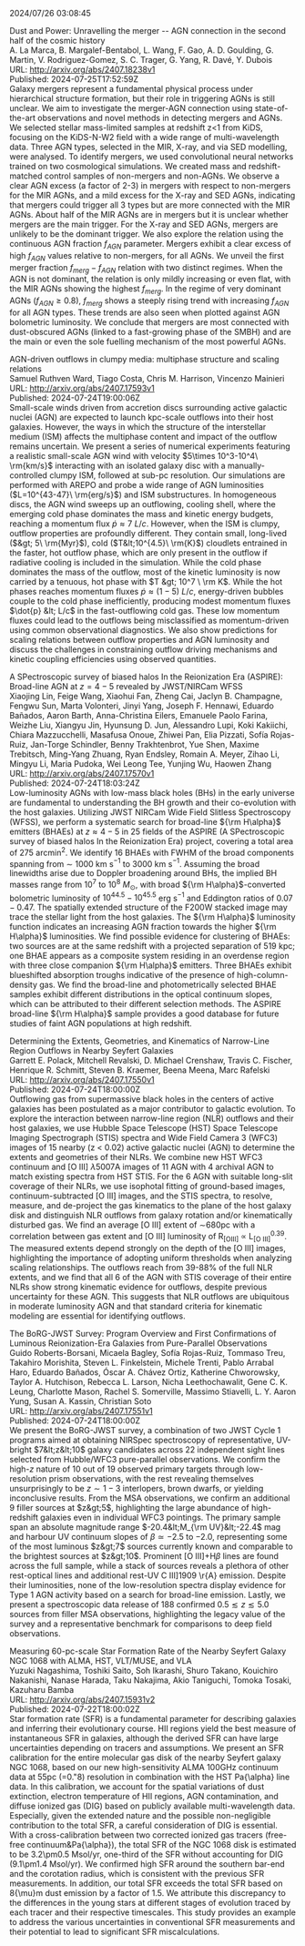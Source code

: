 2024/07/26 03:08:45  

Dust and Power: Unravelling the merger -- AGN connection in the second
  half of the cosmic history  
A. La Marca, B. Margalef-Bentabol, L. Wang, F. Gao, A. D. Goulding, G. Martin, V. Rodriguez-Gomez, S. C. Trager, G. Yang, R. Davé, Y. Dubois  
URL: http://arxiv.org/abs/2407.18238v1  
Published: 2024-07-25T17:52:59Z  
  Galaxy mergers represent a fundamental physical process under hierarchical structure formation, but their role in triggering AGNs is still unclear. We aim to investigate the merger-AGN connection using state-of-the-art observations and novel methods in detecting mergers and AGNs. We selected stellar mass-limited samples at redshift z&lt;1 from KiDS, focusing on the KiDS-N-W2 field with a wide range of multi-wavelength data. Three AGN types, selected in the MIR, X-ray, and via SED modelling, were analysed. To identify mergers, we used convolutional neural networks trained on two cosmological simulations. We created mass and redshift-matched control samples of non-mergers and non-AGNs. We observe a clear AGN excess (a factor of 2-3) in mergers with respect to non-mergers for the MIR AGNs, and a mild excess for the X-ray and SED AGNs, indicating that mergers could trigger all 3 types but are more connected with the MIR AGNs. About half of the MIR AGNs are in mergers but it is unclear whether mergers are the main trigger. For the X-ray and SED AGNs, mergers are unlikely to be the dominant trigger. We also explore the relation using the continuous AGN fraction $f_{AGN}$ parameter. Mergers exhibit a clear excess of high $f_{AGN}$ values relative to non-mergers, for all AGNs. We unveil the first merger fraction $f_{merg}-f_{AGN}$ relation with two distinct regimes. When the AGN is not dominant, the relation is only mildly increasing or even flat, with the MIR AGNs showing the highest $f_{merg}$. In the regime of very dominant AGNs ($f_{AGN}\geq0.8$), $f_{merg}$ shows a steeply rising trend with increasing $f_{AGN}$ for all AGN types. These trends are also seen when plotted against AGN bolometric luminosity. We conclude that mergers are most connected with dust-obscured AGNs (linked to a fast-growing phase of the SMBH) and are the main or even the sole fuelling mechanism of the most powerful AGNs.   

AGN-driven outflows in clumpy media: multiphase structure and scaling
  relations  
Samuel Ruthven Ward, Tiago Costa, Chris M. Harrison, Vincenzo Mainieri  
URL: http://arxiv.org/abs/2407.17593v1  
Published: 2024-07-24T19:00:06Z  
  Small-scale winds driven from accretion discs surrounding active galactic nuclei (AGN) are expected to launch kpc-scale outflows into their host galaxies. However, the ways in which the structure of the interstellar medium (ISM) affects the multiphase content and impact of the outflow remains uncertain. We present a series of numerical experiments featuring a realistic small-scale AGN wind with velocity $5\times 10^3-10^4\ \rm{km/s}$ interacting with an isolated galaxy disc with a manually-controlled clumpy ISM, followed at sub-pc resolution. Our simulations are performed with AREPO and probe a wide range of AGN luminosities ($L=10^{43-47}\ \rm{erg/s}$) and ISM substructures. In homogeneous discs, the AGN wind sweeps up an outflowing, cooling shell, where the emerging cold phase dominates the mass and kinetic energy budgets, reaching a momentum flux $\dot{p} \approx 7\ L/c$. However, when the ISM is clumpy, outflow properties are profoundly different. They contain small, long-lived ($&gt; 5\ \rm{Myr}$), cold ($T&lt;10^{4.5}\ \rm{K}$) cloudlets entrained in the faster, hot outflow phase, which are only present in the outflow if radiative cooling is included in the simulation. While the cold phase dominates the mass of the outflow, most of the kinetic luminosity is now carried by a tenuous, hot phase with $T &gt; 10^7 \ \rm K$. While the hot phases reaches momentum fluxes $\dot{p} \approx (1 - 5)\ L/c$, energy-driven bubbles couple to the cold phase inefficiently, producing modest momentum fluxes $\dot{p} &lt; L/c$ in the fast-outflowing cold gas. These low momentum fluxes could lead to the outflows being misclassified as momentum-driven using common observational diagnostics. We also show predictions for scaling relations between outflow properties and AGN luminosity and discuss the challenges in constraining outflow driving mechanisms and kinetic coupling efficiencies using observed quantities.   

A SPectroscopic survey of biased halos In the Reionization Era (ASPIRE):
  Broad-line AGN at $z=4-5$ revealed by JWST/NIRCam WFSS  
Xiaojing Lin, Feige Wang, Xiaohui Fan, Zheng Cai, Jaclyn B. Champagne, Fengwu Sun, Marta Volonteri, Jinyi Yang, Joseph F. Hennawi, Eduardo Bañados, Aaron Barth, Anna-Christina Eilers, Emanuele Paolo Farina, Weizhe Liu, Xiangyu Jin, Hyunsung D. Jun, Alessandro Lupi, Koki Kakiichi, Chiara Mazzucchelli, Masafusa Onoue, Zhiwei Pan, Elia Pizzati, Sofía Rojas-Ruiz, Jan-Torge Schindler, Benny Trakhtenbrot, Yue Shen, Maxime Trebitsch, Ming-Yang Zhuang, Ryan Endsley, Romain A. Meyer, Zihao Li, Mingyu Li, Maria Pudoka, Wei Leong Tee, Yunjing Wu, Haowen Zhang  
URL: http://arxiv.org/abs/2407.17570v1  
Published: 2024-07-24T18:03:24Z  
  Low-luminosity AGNs with low-mass black holes (BHs) in the early universe are fundamental to understanding the BH growth and their co-evolution with the host galaxies. Utilizing JWST NIRCam Wide Field Slitless Spectroscopy (WFSS), we perform a systematic search for broad-line ${\rm H\alpha}$ emitters (BHAEs) at $z\approx 4-5$ in 25 fields of the ASPIRE (A SPectroscopic survey of biased halos In the Reionization Era) project, covering a total area of 275 arcmin$^2$. We identify 16 BHAEs with FWHM of the broad components spanning from $\sim$ 1000 km s$^{-1}$ to 3000 km s$^{-1}$. Assuming the broad linewidths arise due to Doppler broadening around BHs, the implied BH masses range from $10^7$ to $10^{8}~M_\odot$, with broad ${\rm H\alpha}$-converted bolometric luminosity of $10^{44.5}-10^{45.5}$ erg s$^{-1}$ and Eddington ratios of $0.07-0.47$. The spatially extended structure of the F200W stacked image may trace the stellar light from the host galaxies. The ${\rm H\alpha}$ luminosity function indicates an increasing AGN fraction towards the higher ${\rm H\alpha}$ luminosities. We find possible evidence for clustering of BHAEs: two sources are at the same redshift with a projected separation of 519 kpc; one BHAE appears as a composite system residing in an overdense region with three close companion ${\rm H\alpha}$ emitters. Three BHAEs exhibit blueshifted absorption troughs indicative of the presence of high-column-density gas. We find the broad-line and photometrically selected BHAE samples exhibit different distributions in the optical continuum slopes, which can be attributed to their different selection methods. The ASPIRE broad-line ${\rm H\alpha}$ sample provides a good database for future studies of faint AGN populations at high redshift.   

Determining the Extents, Geometries, and Kinematics of Narrow-Line
  Region Outflows in Nearby Seyfert Galaxies  
Garrett E. Polack, Mitchell Revalski, D. Michael Crenshaw, Travis C. Fischer, Henrique R. Schmitt, Steven B. Kraemer, Beena Meena, Marc Rafelski  
URL: http://arxiv.org/abs/2407.17550v1  
Published: 2024-07-24T18:00:00Z  
  Outflowing gas from supermassive black holes in the centers of active galaxies has been postulated as a major contributor to galactic evolution. To explore the interaction between narrow-line region (NLR) outflows and their host galaxies, we use Hubble Space Telescope (HST) Space Telescope Imaging Spectrograph (STIS) spectra and Wide Field Camera 3 (WFC3) images of 15 nearby (z &lt; 0.02) active galactic nuclei (AGN) to determine the extents and geometries of their NLRs. We combine new HST WFC3 continuum and [O III] $\lambda$5007A images of 11 AGN with 4 archival AGN to match existing spectra from HST STIS. For the 6 AGN with suitable long-slit coverage of their NLRs, we use isophotal fitting of ground-based images, continuum-subtracted [O III] images, and the STIS spectra, to resolve, measure, and de-project the gas kinematics to the plane of the host galaxy disk and distinguish NLR outflows from galaxy rotation and/or kinematically disturbed gas. We find an average [O III] extent of $\sim$680pc with a correlation between gas extent and [O III] luminosity of R$_\mathrm{[O III]}$ $\propto$ L$_{\text{[O III]}}^{0.39}$. The measured extents depend strongly on the depth of the [O III] images, highlighting the importance of adopting uniform thresholds when analyzing scaling relationships. The outflows reach from 39-88% of the full NLR extents, and we find that all 6 of the AGN with STIS coverage of their entire NLRs show strong kinematic evidence for outflows, despite previous uncertainty for these AGN. This suggests that NLR outflows are ubiquitous in moderate luminosity AGN and that standard criteria for kinematic modeling are essential for identifying outflows.   

The BoRG-JWST Survey: Program Overview and First Confirmations of
  Luminous Reionization-Era Galaxies from Pure-Parallel Observations  
Guido Roberts-Borsani, Micaela Bagley, Sofía Rojas-Ruiz, Tommaso Treu, Takahiro Morishita, Steven L. Finkelstein, Michele Trenti, Pablo Arrabal Haro, Eduardo Bañados, Óscar A. Chávez Ortiz, Katherine Chworowsky, Taylor A. Hutchison, Rebecca L. Larson, Nicha Leethochawalit, Gene C. K. Leung, Charlotte Mason, Rachel S. Somerville, Massimo Stiavelli, L. Y. Aaron Yung, Susan A. Kassin, Christian Soto  
URL: http://arxiv.org/abs/2407.17551v1  
Published: 2024-07-24T18:00:00Z  
  We present the BoRG-JWST survey, a combination of two JWST Cycle 1 programs aimed at obtaining NIRSpec spectroscopy of representative, UV-bright $7&lt;z&lt;10$ galaxy candidates across 22 independent sight lines selected from Hubble/WFC3 pure-parallel observations. We confirm the high-$z$ nature of 10 out of 19 observed primary targets through low-resolution prism observations, with the rest revealing themselves unsurprisingly to be $z\sim1-3$ interlopers, brown dwarfs, or yielding inconclusive results. From the MSA observations, we confirm an additional 9 filler sources at $z&gt;5$, highlighting the large abundance of high-redshift galaxies even in individual WFC3 pointings. The primary sample span an absolute magnitude range $-20.4&lt;M_{\rm UV}&lt;-22.4$ mag and harbour UV continuum slopes of $\beta\simeq-2.5$ to $-2.0$, representing some of the most luminous $z&gt;7$ sources currently known and comparable to the brightest sources at $z&gt;10$. Prominent [O III]+H$\beta$ lines are found across the full sample, while a stack of sources reveals a plethora of other rest-optical lines and additional rest-UV C III]1909 \r{A} emission. Despite their luminosities, none of the low-resolution spectra display evidence for Type 1 AGN activity based on a search for broad-line emission. Lastly, we present a spectroscopic data release of 188 confirmed $0.5\lesssim z\lesssim5.0$ sources from filler MSA observations, highlighting the legacy value of the survey and a representative benchmark for comparisons to deep field observations.   

Measuring 60-pc-scale Star Formation Rate of the Nearby Seyfert Galaxy
  NGC 1068 with ALMA, HST, VLT/MUSE, and VLA  
Yuzuki Nagashima, Toshiki Saito, Soh Ikarashi, Shuro Takano, Kouichiro Nakanishi, Nanase Harada, Taku Nakajima, Akio Taniguchi, Tomoka Tosaki, Kazuharu Bamba  
URL: http://arxiv.org/abs/2407.15931v2  
Published: 2024-07-22T18:00:02Z  
  Star formation rate (SFR) is a fundamental parameter for describing galaxies and inferring their evolutionary course. HII regions yield the best measure of instantaneous SFR in galaxies, although the derived SFR can have large uncertainties depending on tracers and assumptions. We present an SFR calibration for the entire molecular gas disk of the nearby Seyfert galaxy NGC 1068, based on our new high-sensitivity ALMA 100GHz continuum data at 55pc (=0."8) resolution in combination with the HST Pa{\alpha} line data. In this calibration, we account for the spatial variations of dust extinction, electron temperature of HII regions, AGN contamination, and diffuse ionized gas (DIG) based on publicly available multi-wavelength data. Especially, given the extended nature and the possible non-negligible contribution to the total SFR, a careful consideration of DIG is essential. With a cross-calibration between two corrected ionized gas tracers (free-free continuum&amp;Pa{\alpha}), the total SFR of the NGC 1068 disk is estimated to be 3.2\pm0.5 Msol/yr, one-third of the SFR without accounting for DIG (9.1\pm1.4 Msol/yr). We confirmed high SFR around the southern bar-end and the corotation radius, which is consistent with the previous SFR measurements. In addition, our total SFR exceeds the total SFR based on 8{\mu}m dust emission by a factor of 1.5. We attribute this discrepancy to the differences in the young stars at different stages of evolution traced by each tracer and their respective timescales. This study provides an example to address the various uncertainties in conventional SFR measurements and their potential to lead to significant SFR miscalculations.   

